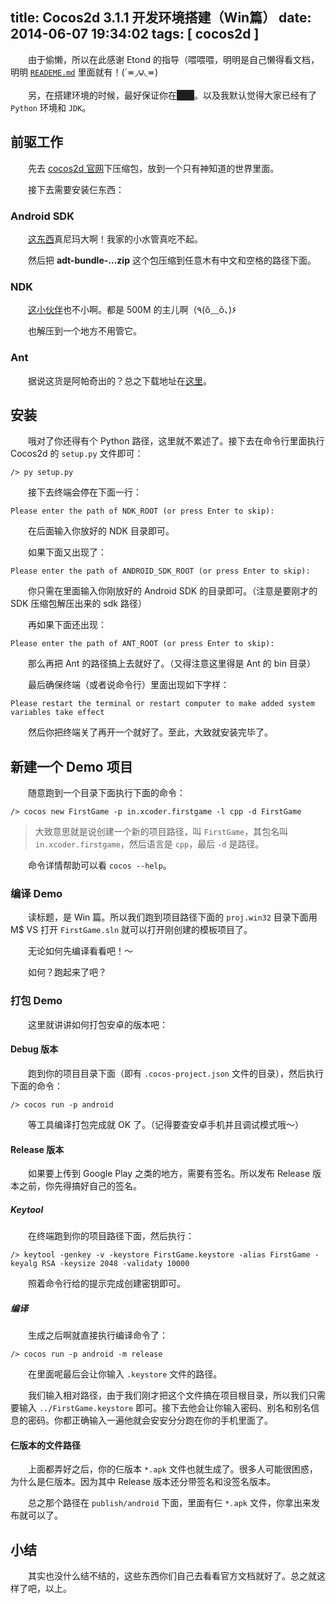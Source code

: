 title: Cocos2d 3.1.1 开发环境搭建（Win篇）
date: 2014-06-07 19:34:02
tags: [ cocos2d ]
---

　　由于偷懒，所以在此感谢 Etond 的指导（喂喂喂，明明是自己懒得看文档，明明 [`READEME.md`](README) 里面就有！(´≖◞౪◟≖)

　　另，在搭建环境的时候，最好保证你在<span style="background: #222;">墙外</span>。以及我默认觉得大家已经有了 `Python` 环境和 `JDK`。

## 前驱工作

　　先去 [cocos2d 官网](http://www.cocos2d-x.org/download)下压缩包，放到一个只有神知道的世界里面。

　　接下去需要安装仨东西：

### Android SDK

　　[这东西](http://developer.android.com/sdk/index.html#download)真尼玛大啊！我家的小水管真吃不起。

　　然后把 **adt-bundle-...zip** 这个包压缩到任意木有中文和空格的路径下面。

### NDK

　　[这小伙伴](http://developer.android.com/tools/sdk/ndk/index.html#download)也不小啊。都是 500M 的主儿啊（٩(ŏ﹏ŏ、)۶

　　也解压到一个地方不用管它。

### Ant

　　据说这货是阿帕奇出的？总之下载地址在[这里](http://ant.apache.org/bindownload.cgi)。

## 安装

　　哦对了你还得有个 Python 路径，这里就不累述了。接下去在命令行里面执行 Cocos2d 的 `setup.py` 文件即可：

```shell
/> py setup.py
```

　　接下去终端会停在下面一行：

```shell
Please enter the path of NDK_ROOT (or press Enter to skip):
```

　　在后面输入你放好的 NDK 目录即可。

　　如果下面又出现了：

```shell
Please enter the path of ANDROID_SDK_ROOT (or press Enter to skip):
```

　　你只需在里面输入你刚放好的 Android SDK 的目录即可。（注意是要刚才的 SDK 压缩包解压出来的 sdk 路径）

　　再如果下面还出现：

```shell
Please enter the path of ANT_ROOT (or press Enter to skip):
```

　　那么再把 Ant 的路径搞上去就好了。（又得注意这里得是 Ant 的 bin 目录）

　　最后确保终端（或者说命令行）里面出现如下字样：

```shell
Please restart the terminal or restart computer to make added system variables take effect
```

　　然后你把终端关了再开一个就好了。至此，大致就安装完毕了。

## 新建一个 Demo 项目

　　随意跑到一个目录下面执行下面的命令：

```shell
/> cocos new FirstGame -p in.xcoder.firstgame -l cpp -d FirstGame
```

> 大致意思就是说创建一个新的项目路径，叫 `FirstGame`，其包名叫 `in.xcoder.firstgame`，然后语言是 `cpp`，最后 `-d` 是路径。

　　命令详情帮助可以看 `cocos --help`。

### 编译 Demo

　　读标题，是 Win 篇。所以我们跑到项目路径下面的 `proj.win32` 目录下面用 M$ VS 打开 `FirstGame.sln` 就可以打开刚创建的模板项目了。

　　无论如何先编译看看吧！～

　　如何？跑起来了吧？

### 打包 Demo

　　这里就讲讲如何打包安卓的版本吧：

#### Debug 版本

　　跑到你的项目目录下面（即有 `.cocos-project.json` 文件的目录），然后执行下面的命令：

```shell
/> cocos run -p android
```

　　等工具编译打包完成就 OK 了。（记得要查安卓手机并且调试模式哦～）

#### Release 版本

　　如果要上传到 Google Play 之类的地方，需要有签名。所以发布 Release 版本之前，你先得搞好自己的签名。

##### Keytool

　　在终端跑到你的项目路径下面，然后执行：

```shell
/> keytool -genkey -v -keystore FirstGame.keystore -alias FirstGame -keyalg RSA -keysize 2048 -validaty 10000
```

　　照着命令行给的提示完成创建密钥即可。

##### 编译

　　生成之后啊就直接执行编译命令了：

```shell
/> cocos run -p android -m release
```

　　在里面呢最后会让你输入 `.keystore` 文件的路径。

　　我们输入相对路径，由于我们刚才把这个文件搞在项目根目录，所以我们只需要输入 `../FirstGame.keystore` 即可。接下去他会让你输入密码、别名和别名信息的密码。你都正确输入一遍他就会安安分分跑在你的手机里面了。

#### 仨版本的文件路径

　　上面都弄好之后，你的仨版本 `*.apk` 文件也就生成了。很多人可能很困惑，为什么是仨版本。因为其中 Release 版本还分带签名和没签名版本。

　　总之那个路径在 `publish/android` 下面，里面有仨 `*.apk` 文件，你拿出来发布就可以了。

## 小结

　　其实也没什么结不结的，这些东西你们自己去看看官方文档就好了。总之就这样了吧，以上。
